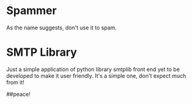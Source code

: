 # Spammer
As the name suggests, don't use it to spam.


# SMTP Library
Just a simple application of python library smtplib
front end yet to be developed to make it user friendly.
It's a simple one, don't expect much from it!




##peace!
